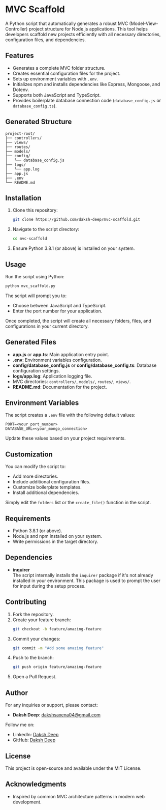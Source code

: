 # MVC Scaffold

A Python script that automatically generates a robust MVC (Model-View-Controller) project structure for Node.js applications. This tool helps developers scaffold new projects efficiently with all necessary directories, configuration files, and dependencies.

## Features

- Generates a complete MVC folder structure.
- Creates essential configuration files for the project.
- Sets up environment variables with `.env`.
- Initializes npm and installs dependencies like Express, Mongoose, and Dotenv.
- Supports both JavaScript and TypeScript.
- Provides boilerplate database connection code (`database_config.js` or `database_config.ts`).

## Generated Structure

```
project-root/
├── controllers/
├── views/
├── routes/
├── models/
├── config/
│   └── database_config.js
├── logs/
│   └── app.log
├── app.js
├── .env
└── README.md
```

## Installation

1. Clone this repository:
   ```bash
   git clone https://github.com/daksh-deep/mvc-scaffold.git
   ```

2. Navigate to the script directory:
   ```bash
   cd mvc-scaffold
   ```

3. Ensure Python 3.8.1 (or above) is installed on your system.

## Usage

Run the script using Python:

```bash
python mvc_scaffold.py
```

The script will prompt you to:
- Choose between JavaScript and TypeScript.
- Enter the port number for your application.

Once completed, the script will create all necessary folders, files, and configurations in your current directory.

## Generated Files

- **app.js** or **app.ts**: Main application entry point.
- **.env**: Environment variables configuration.
- **config/database_config.js** or **config/database_config.ts**: Database configuration settings.
- **logs/app.log**: Application logging file.
- MVC directories: `controllers/`, `models/`, `routes/`, `views/`.
- **README.md**: Documentation for the project.

## Environment Variables

The script creates a `.env` file with the following default values:

```env
PORT=<your_port_number>
DATABASE_URL=<your_mongo_connection>
```

Update these values based on your project requirements.

## Customization

You can modify the script to:
- Add more directories.
- Include additional configuration files.
- Customize boilerplate templates.
- Install additional dependencies.

Simply edit the `folders` list or the `create_file()` function in the script.

## Requirements

- Python 3.8.1 (or above).
- Node.js and npm installed on your system.
- Write permissions in the target directory.

## Dependencies

- **inquirer**  
The script internally installs the `inquirer` package if it's not already installed in your environment. This package is used to prompt the user for input during the setup process.

## Contributing

1. Fork the repository.
2. Create your feature branch:
   ```bash
   git checkout -b feature/amazing-feature
   ```
3. Commit your changes:
   ```bash
   git commit -m "Add some amazing feature"
   ```
4. Push to the branch:
   ```bash
   git push origin feature/amazing-feature
   ```
5. Open a Pull Request.

## Author

For any inquiries or support, please contact:
- **Daksh Deep**: [dakshsaxena04@gmail.com](mailto:dakshsaxena04@gmail.com)

Follow me on:
- LinkedIn: [Daksh Deep](https://www.linkedin.com/in/daksh-deep-791a1a298/)
- GitHub: [Daksh Deep](https://github.com/daksh-deep)

## License

This project is open-source and available under the MIT License.

## Acknowledgments

- Inspired by common MVC architecture patterns in modern web development.

